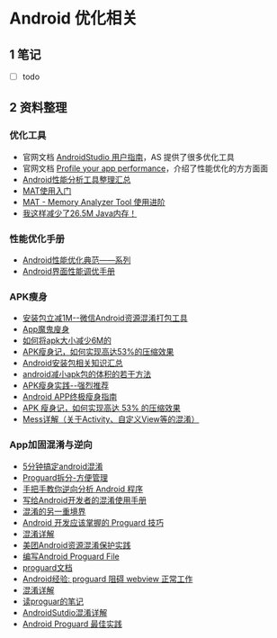 # Android 优化相关

## 1 笔记

- [ ] todo

## 2 资料整理

### 优化工具

- 官网文档 [AndroidStudio 用户指南](https://developer.android.com/studio/intro/)，AS 提供了很多优化工具
- 官网文档 [Profile your app performance](https://developer.android.com/studio/profile)，介绍了性能优化的方方面面
- [Android性能分析工具整理汇总](https://github.com/D-clock/Doc/blob/master/Android/%E8%BE%85%E5%8A%A9%E5%B7%A5%E5%85%B7/Android%E6%80%A7%E8%83%BD%E5%88%86%E6%9E%90%E5%B7%A5%E5%85%B7%E6%95%B4%E7%90%86%E6%B1%87%E6%80%BB.md)
- [MAT使用入门](http://www.jianshu.com/p/d8e247b1e7b2)
- [MAT - Memory Analyzer Tool 使用进阶](http://www.lightskystreet.com/2015/09/01/mat_usage/)
- [我这样减少了26.5M Java内存！](http://wetest.qq.com/lab/view/359.html)

### 性能优化手册

- [Android性能优化典范——系列](http://hukai.me/android-performance-patterns/)
- [Android界面性能调优手册](https://androidtest.org/android-graphics-performance-pattens/)

### APK瘦身

- [安装包立减1M--微信Android资源混淆打包工具](http://mp.weixin.qq.com/s?__biz=MzAwNDY1ODY2OQ==&mid=208135658&idx=1&sn=ac9bd6b4927e9e82f9fa14e396183a8f#rd)
- [App魔鬼廋身](http://www.jayfeng.com/2015/12/29/APK%E7%98%A6%E8%BA%AB%E5%AE%9E%E8%B7%B5/)
- [如何将apk大小减少6M的](http://blog.csdn.net/usherfor/article/details/46827587)
- <a href="https://mp.weixin.qq.com/s?__biz=MzIwMTI4Nzk5Ng==&mid=402517579&idx=1&sn=2951ec2b3aef4ce6f6a5c06ad4c49d73&scene=1&srcid=03306GCdiG6G4yhZIaDsHVL9&key=710a5d99946419d9193b805ec5a41fb34a812c3dc4608557894831240095cf354407df239d9d78b9f6ab8b7a69a918be&ascene=0&uin=MTYzMjY2MTE1&devicetype=iMac+MacBookPro10%2C1+OSX+OSX+10.11.4+build(15E65)&version=11020201&pass_ticket=AOchp9l%2F7Ug8gVFlX0%2BK1tAyLOPwStguLTy4jV5RBLc%3D">APK瘦身记，如何实现高达53%的压缩效果</a>
- [Android安装包相关知识汇总](http://mp.weixin.qq.com/s?__biz=MzAwNDY1ODY2OQ==&mid=208008519&idx=1&sn=278b7793699a654b51588319b15b3013&scene=23&srcid=0113YuBJNjijAIIKHI08OkAZ#rd)
- [android减小apk包的体积的若干方法](http://het.im/post/android-reduce-apk-size.html "http://het.im/post/android-reduce-apk-size.html")
- [APK瘦身实践--强烈推荐](http://mp.weixin.qq.com/s?__biz=MzA4ODIxMzg5MQ==&mid=404379253&idx=2&sn=fddd0ec8d1d6016d3d2678b4a6f62b5a&scene=1&srcid=0329hCjFnoW7FsaJIbGIYQma#rd)
- [Android APP终极瘦身指南](http://www.jayfeng.com/2016/03/01/Android-APP%E7%BB%88%E6%9E%81%E7%98%A6%E8%BA%AB%E6%8C%87%E5%8D%97/?spm=a313e.7916648.0.0.FecU5Z "http://www.jayfeng.com/2016/03/01/Android-APP%E7%BB%88%E6%9E%81%E7%98%A6%E8%BA%AB%E6%8C%87%E5%8D%97/?spm=a313e.7916648.0.0.FecU5Z")
- [APK 瘦身记，如何实现高达 53% 的压缩效果](http://mp.weixin.qq.com/s?__biz=MzIwMTI4Nzk5Ng==&mid=402517579&idx=1&sn=2951ec2b3aef4ce6f6a5c06ad4c49d73&scene=1&srcid=03306GCdiG6G4yhZIaDsHVL9&from=groupmessage&isappinstalled=0#wechat_redirect)
- [Mess详解（关于Activity、自定义View等的混淆）](http://www.wangyuwei.me/2017/02/09/Mess%E8%AF%A6%E8%A7%A3%EF%BC%88%E5%85%B3%E4%BA%8EActivity%E3%80%81%E8%87%AA%E5%AE%9A%E4%B9%89View%E7%AD%89%E7%9A%84%E6%B7%B7%E6%B7%86%EF%BC%89/)

### App加固混淆与逆向

- [5分钟搞定android混淆](http://www.jianshu.com/p/f3455ecaa56e)
- [Proguard拆分-方便管理](http://www.jianshu.com/p/6db109f87bb1)
- <a href="https://mp.weixin.qq.com/s?__biz=MzA3NTYzODYzMg==&mid=2653576954&idx=1&sn=6826647df10da83c645b2c49cf1326a6&scene=0&key=b28b03434249256b44ee65d4569915ec0e351029da65164eb15145525d54520545ea9aaa618ac2acbc1cb13da8732576&ascene=0&uin=MTY5MDI4NDA4Mg%3D%3D&devicetype=iMac+MacBookPro11%2C3+OSX+OSX+10.11.4+build(15E65)&version=11020201&pass_ticket=xhrhRgyx6brcoV5fHzprhLVH3zZgev4Gngfghh7S78ntItjTqkVo5kGUw%2BtmAxIY">手把手教你逆向分析 Android 程序</a>
- [写给Android开发者的混淆使用手册](http://mp.weixin.qq.com/s?__biz=MzI4NTQ2OTI4MA==&mid=2247483651&idx=1&sn=85f0d6c6a0f6c4f2ece97429f423c51c&chksm=ebeafe0cdc9d771a31344d0d6861e3b864bfe36d46652770aa522631eb0115a754e1be579d3b&mpshare=1&scene=1&srcid=10237XVcZ8KD2jeI5xFTBvCw#rd)
- [混淆的另一重境界](http://mp.weixin.qq.com/s?__biz=MzAxNzMxNzk5OQ==&mid=2649485204&idx=1&sn=3e1fcbae5fc1abd222589ea1849185d9&chksm=83f82694b48faf82c8652254fc7774759dc91af8186e6a59b2f90e55b0e10d51c285756a8ff6&scene=0#rd)
- [Android 开发应该掌握的 Proguard 技巧](https://mp.weixin.qq.com/s?__biz=MzIwMTAzMTMxMg==&mid=2649493047&idx=1&sn=dc920f041f73bc828ef067f01d881ef0&chksm=8eec85c8b99b0cdeb36d14c883934f40b666de607fd9aa7fe4f03826bb3744042b1c110b7574&mpshare=1&scene=1&srcid=0809OB7K5ghJNEy6bkmvWP6Z#rd)
- [混淆详解](https://github.com/cock-tail/Article/blob/master/%E6%B7%B7%E6%B7%86%E8%AF%A6%E8%A7%A3.md)
- [美团Android资源混淆保护实践](http://tech.meituan.com/mt-android-resource-obfuscation.html)
- [编写Android Proguard File](http://frank-zhu.github.io/android/2014/11/21/android-proguard/)
- [proguard文档](http://proguard.sourceforge.net/index.html#manual/usage.html)
- [Android经验: proguard 阻碍 webview 正常工作](http://blog.csdn.net/span76/article/details/9065941)
- [混淆详解](https://github.com/cock-tail/Article)
- [读proguar的笔记](http://www.jianshu.com/p/60e82aafcfd0)
- [AndroidSutdio混淆详解](https://juejin.im/post/5947e7e8128fe1006a52d922)
- [Android Proguard 最佳实践](https://mp.weixin.qq.com/s/sFPnK_nvNQOWRK3rd3XnZw)

